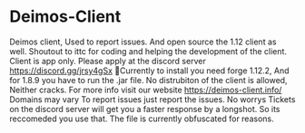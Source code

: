 # Deimos-Client
Deimos client, Used to report issues. And open source the 1.12 client as well. Shoutout to ittc for coding and helping the development of the client.
Client is app only. Please apply at the discord server https://discord.gg/jrsy4gSx
Currently to install you need forge 1.12.2, And for 1.8.9 you have to run the .jar file.
No distrubiton of the client is allowed, Neither cracks.
For more info visit our website https://deimos-client.info/
Domains may vary
To report issues just report the issues. No worrys
Tickets on the discord server will get you a faster response by a longshot. So its reccomeded you use that.
The file is currently obfuscated for reasons.
